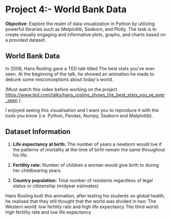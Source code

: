 # Project 4:- World Bank Data
**Objective:**
Explore the realm of data visualization in Python by utilizing powerful libraries such as Matplotlib, Seaborn, and Plotly. The task is to create visually engaging and informative plots, graphs, and charts based on a provided dataset.
  
##  **World Bank Data**

In 2006, Hans Rosling gave a TED talk titled The best stats you've ever seen. At the beginning of the talk, he showed an animation he made to debunk some misconceptions about today's world.
  
  (Must watch this video before working on the project https://www.ted.com/talks/hans_rosling_shows_the_best_stats_you_ve_ever_seen ).

I enjoyed seeing this visualisation and I want you to reproduce it with the tools you know (i.e. Python, Pandas, Numpy, Seaborn and Matplotlib). 
## **Dataset Information**
1. **Life expectancy at birth:** The number of years a newborn would live if the patterns of mortality at the time of birth remain the same throughout his life.


2. **Fertility rate:** Number of children a woman would give birth to during her childbearing years. 


3. **Country population:** Total number of residents regardless of legal status or citizenship (midyear estimates)
   
Hans Rosling built this animation, after testing his students on global health, he realised that they still thought that the world was divided in two:
The Western world: low fertility rate and high life expectancy
The third world: high fertility rate and low life expectancy
